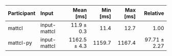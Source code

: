 | Participant | Input | Mean [ms] | Min [ms] | Max [ms] | Relative |
|:---|:---|---:|---:|---:|---:|
| mattcl | input-mattcl | 11.9 ± 0.3 | 11.4 | 12.7 | 1.00 |
| mattcl-py | input-mattcl | 1162.5 ± 4.3 | 1159.7 | 1167.4 | 97.71 ± 2.27 |
